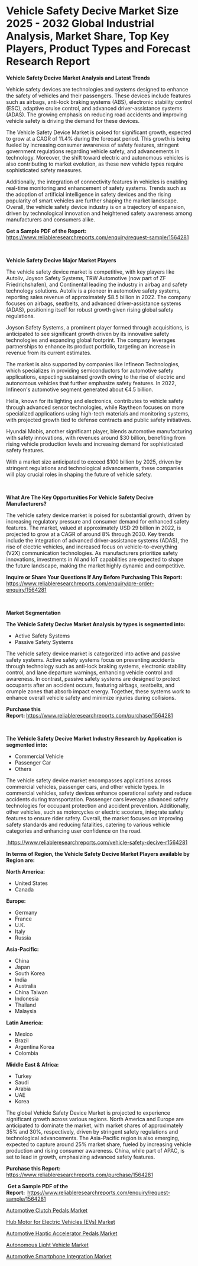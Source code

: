 <p><h1>Vehicle Safety Decive Market Size 2025 - 2032 Global Industrial Analysis, Market Share, Top Key Players, Product Types and Forecast Research Report</h1></p><p><strong>Vehicle Safety Decive Market Analysis and Latest Trends</strong></p>
<p><p>Vehicle safety devices are technologies and systems designed to enhance the safety of vehicles and their passengers. These devices include features such as airbags, anti-lock braking systems (ABS), electronic stability control (ESC), adaptive cruise control, and advanced driver-assistance systems (ADAS). The growing emphasis on reducing road accidents and improving vehicle safety is driving the demand for these devices.</p><p>The Vehicle Safety Device Market is poised for significant growth, expected to grow at a CAGR of 11.4% during the forecast period. This growth is being fueled by increasing consumer awareness of safety features, stringent government regulations regarding vehicle safety, and advancements in technology. Moreover, the shift toward electric and autonomous vehicles is also contributing to market evolution, as these new vehicle types require sophisticated safety measures.</p><p>Additionally, the integration of connectivity features in vehicles is enabling real-time monitoring and enhancement of safety systems. Trends such as the adoption of artificial intelligence in safety devices and the rising popularity of smart vehicles are further shaping the market landscape. Overall, the vehicle safety device industry is on a trajectory of expansion, driven by technological innovation and heightened safety awareness among manufacturers and consumers alike.</p></p>
<p><strong>Get a Sample PDF of the Report:&nbsp;</strong> <a href="https://www.reliableresearchreports.com/enquiry/request-sample/1564281?utm_campaign=36&utm_medium=2&utm_source=Github&utm_content=ia&utm_term=30032025&utm_id=vehicle-safety-decive">https://www.reliableresearchreports.com/enquiry/request-sample/1564281</a></p>
<p>&nbsp;</p>
<p><strong>Vehicle Safety Decive Major Market Players</strong></p>
<p><p>The vehicle safety device market is competitive, with key players like Autoliv, Joyson Safety Systems, TRW Automotive (now part of ZF Friedrichshafen), and Continental leading the industry in airbag and safety technology solutions. Autoliv is a pioneer in automotive safety systems, reporting sales revenue of approximately $8.5 billion in 2022. The company focuses on airbags, seatbelts, and advanced driver-assistance systems (ADAS), positioning itself for robust growth given rising global safety regulations.</p><p>Joyson Safety Systems, a prominent player formed through acquisitions, is anticipated to see significant growth driven by its innovative safety technologies and expanding global footprint. The company leverages partnerships to enhance its product portfolio, targeting an increase in revenue from its current estimates.</p><p>The market is also supported by companies like Infineon Technologies, which specializes in providing semiconductors for automotive safety applications, expecting sustained growth owing to the rise of electric and autonomous vehicles that further emphasize safety features. In 2022, Infineon's automotive segment generated about €4.5 billion.</p><p>Hella, known for its lighting and electronics, contributes to vehicle safety through advanced sensor technologies, while Raytheon focuses on more specialized applications using high-tech materials and monitoring systems, with projected growth tied to defense contracts and public safety initiatives.</p><p>Hyundai Mobis, another significant player, blends automotive manufacturing with safety innovations, with revenues around $30 billion, benefiting from rising vehicle production levels and increasing demand for sophisticated safety features.</p><p>With a market size anticipated to exceed $100 billion by 2025, driven by stringent regulations and technological advancements, these companies will play crucial roles in shaping the future of vehicle safety.</p></p>
<p>&nbsp;</p>
<p><strong>What Are The Key Opportunities For Vehicle Safety Decive Manufacturers?</strong></p>
<p><p>The vehicle safety device market is poised for substantial growth, driven by increasing regulatory pressure and consumer demand for enhanced safety features. The market, valued at approximately USD 29 billion in 2022, is projected to grow at a CAGR of around 8% through 2030. Key trends include the integration of advanced driver-assistance systems (ADAS), the rise of electric vehicles, and increased focus on vehicle-to-everything (V2X) communication technologies. As manufacturers prioritize safety innovations, investments in AI and IoT capabilities are expected to shape the future landscape, making the market highly dynamic and competitive.</p></p>
<p><strong>Inquire or Share Your Questions If Any Before Purchasing This Report:</strong> <a href="https://www.reliableresearchreports.com/enquiry/pre-order-enquiry/1564281?utm_campaign=36&utm_medium=2&utm_source=Github&utm_content=ia&utm_term=30032025&utm_id=vehicle-safety-decive">https://www.reliableresearchreports.com/enquiry/pre-order-enquiry/1564281</a></p>
<p>&nbsp;</p>
<p><strong>Market Segmentation</strong></p>
<p><strong>The Vehicle Safety Decive Market Analysis by types is segmented into:</strong></p>
<p><ul><li>Active Safety Systems</li><li>Passive Safety Systems</li></ul></p>
<p><p>The vehicle safety device market is categorized into active and passive safety systems. Active safety systems focus on preventing accidents through technology such as anti-lock braking systems, electronic stability control, and lane departure warnings, enhancing vehicle control and awareness. In contrast, passive safety systems are designed to protect occupants after an accident occurs, featuring airbags, seatbelts, and crumple zones that absorb impact energy. Together, these systems work to enhance overall vehicle safety and minimize injuries during collisions.</p></p>
<p><strong>Purchase this Report:&nbsp;</strong><a href="https://www.reliableresearchreports.com/purchase/1564281?utm_campaign=36&utm_medium=2&utm_source=Github&utm_content=ia&utm_term=30032025&utm_id=vehicle-safety-decive">https://www.reliableresearchreports.com/purchase/1564281</a></p>
<p>&nbsp;</p>
<p><strong>The Vehicle Safety Decive Market Industry Research by Application is segmented into:</strong></p>
<p><ul><li>Commercial Vehicle</li><li>Passenger Car</li><li>Others</li></ul></p>
<p><p>The vehicle safety device market encompasses applications across commercial vehicles, passenger cars, and other vehicle types. In commercial vehicles, safety devices enhance operational safety and reduce accidents during transportation. Passenger cars leverage advanced safety technologies for occupant protection and accident prevention. Additionally, other vehicles, such as motorcycles or electric scooters, integrate safety features to ensure rider safety. Overall, the market focuses on improving safety standards and reducing fatalities, catering to various vehicle categories and enhancing user confidence on the road.</p></p>
<p><a href="https://www.reliableresearchreports.com/vehicle-safety-decive-r1564281?utm_campaign=36&utm_medium=2&utm_source=Github&utm_content=ia&utm_term=30032025&utm_id=vehicle-safety-decive">&nbsp;https://www.reliableresearchreports.com/vehicle-safety-decive-r1564281</a></p>
<p><strong>In terms of Region, the Vehicle Safety Decive Market Players available by Region are:</strong></p>
<p>
    <p> <strong> North America: </strong>
        <ul>
            <li>United States</li>
            <li>Canada</li>
        </ul>
        </p> 
    <p> <strong> Europe: </strong>
        <ul>
            <li>Germany</li>
            <li>France</li>
            <li>U.K.</li>
            <li>Italy</li>
            <li>Russia</li>
        </ul>
        </p> 
    <p> <strong> Asia-Pacific: </strong>
        <ul>
            <li>China</li>
            <li>Japan</li>
            <li>South Korea</li>
            <li>India</li>
            <li>Australia</li>
            <li>China Taiwan</li>
            <li>Indonesia</li>
            <li>Thailand</li>
            <li>Malaysia</li>
        </ul>
        </p> 
    <p> <strong> Latin America: </strong>
        <ul>
            <li>Mexico</li>
            <li>Brazil</li>
            <li>Argentina Korea</li>
            <li>Colombia</li>
        </ul>
        </p> 
    <p> <strong> Middle East & Africa: </strong>
        <ul>
            <li>Turkey</li>
            <li>Saudi</li>
            <li>Arabia</li>
            <li>UAE</li>
            <li>Korea</li>
        </ul>
    </p>
    </p>
<p><p>The global Vehicle Safety Device Market is projected to experience significant growth across various regions. North America and Europe are anticipated to dominate the market, with market shares of approximately 35% and 30%, respectively, driven by stringent safety regulations and technological advancements. The Asia-Pacific region is also emerging, expected to capture around 25% market share, fueled by increasing vehicle production and rising consumer awareness. China, while part of APAC, is set to lead in growth, emphasizing advanced safety features.</p></p>
<p><strong>Purchase this Report: </strong><a href="https://www.reliableresearchreports.com/purchase/1564281?utm_campaign=36&utm_medium=2&utm_source=Github&utm_content=ia&utm_term=30032025&utm_id=vehicle-safety-decive">https://www.reliableresearchreports.com/purchase/1564281</a></p>
<p>&nbsp;<strong>Get a Sample PDF of the Report:&nbsp;&nbsp;</strong><a href="https://www.reliableresearchreports.com/enquiry/request-sample/1564281?utm_campaign=36&utm_medium=2&utm_source=Github&utm_content=ia&utm_term=30032025&utm_id=vehicle-safety-decive">https://www.reliableresearchreports.com/enquiry/request-sample/1564281</a></p>
<p><strong></strong></p>
<p><p><a href="https://github.com/aiamekar/Market-Research-Report-List-1/blob/main/automotive-clutch-pedals-market.md?utm_campaign=36&utm_medium=2&utm_source=Github&utm_content=ia&utm_term=30032025&utm_id=vehicle-safety-decive">Automotive Clutch Pedals Market</a></p><p><a href="https://github.com/nwokechock6s/Market-Research-Report-List-1/blob/main/hub-motor-for-electric-vehicles-evs-market.md?utm_campaign=36&utm_medium=2&utm_source=Github&utm_content=ia&utm_term=30032025&utm_id=vehicle-safety-decive">Hub Motor for Electric Vehicles (EVs) Market</a></p><p><a href="https://github.com/boudykodumi/Market-Research-Report-List-1/blob/main/automotive-haptic-accelerator-pedals-market.md?utm_campaign=36&utm_medium=2&utm_source=Github&utm_content=ia&utm_term=30032025&utm_id=vehicle-safety-decive">Automotive Haptic Accelerator Pedals Market</a></p><p><a href="https://github.com/ummulmzu/Market-Research-Report-List-1/blob/main/autonomous-light-vehicle-market.md?utm_campaign=36&utm_medium=2&utm_source=Github&utm_content=ia&utm_term=30032025&utm_id=vehicle-safety-decive">Autonomous Light Vehicle Market</a></p><p><a href="https://github.com/vsiljgestel/Market-Research-Report-List-1/blob/main/automotive-smartphone-integration-market.md?utm_campaign=36&utm_medium=2&utm_source=Github&utm_content=ia&utm_term=30032025&utm_id=vehicle-safety-decive">Automotive Smartphone Integration Market</a></p></p>